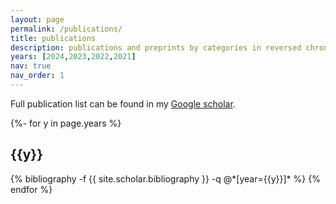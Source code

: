 ```yaml
---
layout: page
permalink: /publications/
title: publications
description: publications and preprints by categories in reversed chronological order.  
years: [2024,2023,2022,2021]
nav: true
nav_order: 1
---
```

<!-- _pages/publications.md -->
<div class="publications">
  
Full publication list can be found in my [Google scholar](https://scholar.google.com/citations?user=OZeSbMEAAAAJ&hl=zh-CN).

{%- for y in page.years %}
  <h2 class="year">{{y}}</h2>
  {% bibliography -f {{ site.scholar.bibliography }} -q @*[year={{y}}]* %}
{% endfor %}

</div>
